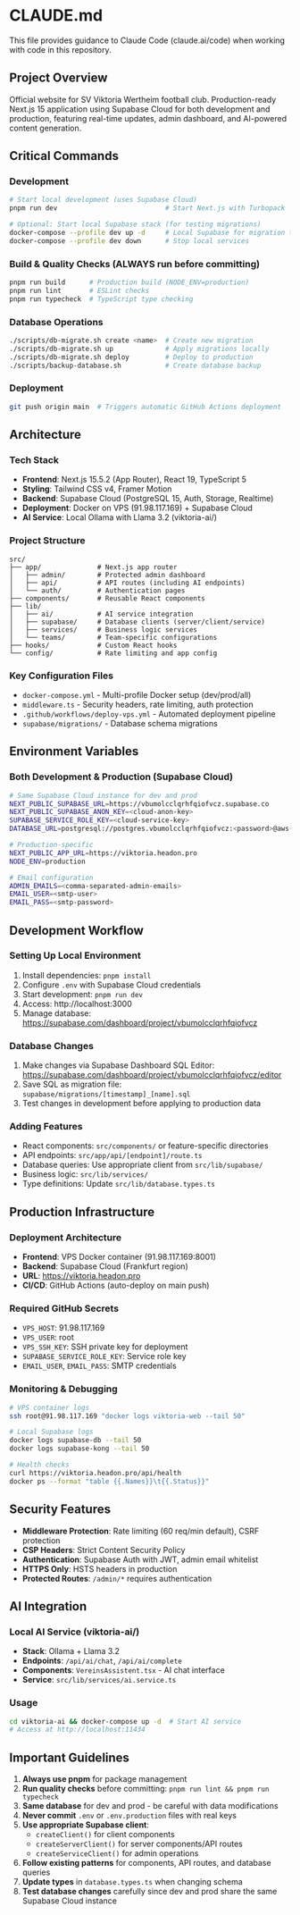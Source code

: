 # CLAUDE.md

This file provides guidance to Claude Code (claude.ai/code) when working with code in this repository.

## Project Overview

Official website for SV Viktoria Wertheim football club. Production-ready Next.js 15 application using Supabase Cloud for both development and production, featuring real-time updates, admin dashboard, and AI-powered content generation.

## Critical Commands

### Development
```bash
# Start local development (uses Supabase Cloud)
pnpm run dev                           # Start Next.js with Turbopack

# Optional: Start local Supabase stack (for testing migrations)
docker-compose --profile dev up -d     # Local Supabase for migration testing
docker-compose --profile dev down      # Stop local services
```

### Build & Quality Checks (ALWAYS run before committing)
```bash
pnpm run build      # Production build (NODE_ENV=production)
pnpm run lint       # ESLint checks
pnpm run typecheck  # TypeScript type checking
```

### Database Operations
```bash
./scripts/db-migrate.sh create <name>  # Create new migration
./scripts/db-migrate.sh up             # Apply migrations locally
./scripts/db-migrate.sh deploy         # Deploy to production
./scripts/backup-database.sh           # Create database backup
```

### Deployment
```bash
git push origin main  # Triggers automatic GitHub Actions deployment
```

## Architecture

### Tech Stack
- **Frontend**: Next.js 15.5.2 (App Router), React 19, TypeScript 5
- **Styling**: Tailwind CSS v4, Framer Motion
- **Backend**: Supabase Cloud (PostgreSQL 15, Auth, Storage, Realtime)
- **Deployment**: Docker on VPS (91.98.117.169) + Supabase Cloud
- **AI Service**: Local Ollama with Llama 3.2 (viktoria-ai/)

### Project Structure
```
src/
├── app/              # Next.js app router
│   ├── admin/        # Protected admin dashboard
│   ├── api/          # API routes (including AI endpoints)
│   └── auth/         # Authentication pages
├── components/       # Reusable React components
├── lib/              
│   ├── ai/           # AI service integration
│   ├── supabase/     # Database clients (server/client/service)
│   ├── services/     # Business logic services
│   └── teams/        # Team-specific configurations
├── hooks/            # Custom React hooks
└── config/           # Rate limiting and app config
```

### Key Configuration Files
- `docker-compose.yml` - Multi-profile Docker setup (dev/prod/all)
- `middleware.ts` - Security headers, rate limiting, auth protection
- `.github/workflows/deploy-vps.yml` - Automated deployment pipeline
- `supabase/migrations/` - Database schema migrations

## Environment Variables

### Both Development & Production (Supabase Cloud)
```bash
# Same Supabase Cloud instance for dev and prod
NEXT_PUBLIC_SUPABASE_URL=https://vbumolcclqrhfqiofvcz.supabase.co
NEXT_PUBLIC_SUPABASE_ANON_KEY=<cloud-anon-key>
SUPABASE_SERVICE_ROLE_KEY=<cloud-service-key>
DATABASE_URL=postgresql://postgres.vbumolcclqrhfqiofvcz:<password>@aws-1-eu-central-1.pooler.supabase.com:6543/postgres

# Production-specific
NEXT_PUBLIC_APP_URL=https://viktoria.headon.pro
NODE_ENV=production

# Email configuration
ADMIN_EMAILS=<comma-separated-admin-emails>
EMAIL_USER=<smtp-user>
EMAIL_PASS=<smtp-password>
```

## Development Workflow

### Setting Up Local Environment
1. Install dependencies: `pnpm install`
2. Configure `.env` with Supabase Cloud credentials
3. Start development: `pnpm run dev`
4. Access: http://localhost:3000
5. Manage database: https://supabase.com/dashboard/project/vbumolcclqrhfqiofvcz

### Database Changes
1. Make changes via Supabase Dashboard SQL Editor: https://supabase.com/dashboard/project/vbumolcclqrhfqiofvcz/editor
2. Save SQL as migration file: `supabase/migrations/[timestamp]_[name].sql`
3. Test changes in development before applying to production data

### Adding Features
- React components: `src/components/` or feature-specific directories
- API endpoints: `src/app/api/[endpoint]/route.ts`
- Database queries: Use appropriate client from `src/lib/supabase/`
- Business logic: `src/lib/services/`
- Type definitions: Update `src/lib/database.types.ts`

## Production Infrastructure

### Deployment Architecture
- **Frontend**: VPS Docker container (91.98.117.169:8001)
- **Backend**: Supabase Cloud (Frankfurt region)
- **URL**: https://viktoria.headon.pro
- **CI/CD**: GitHub Actions (auto-deploy on main push)

### Required GitHub Secrets
- `VPS_HOST`: 91.98.117.169
- `VPS_USER`: root
- `VPS_SSH_KEY`: SSH private key for deployment
- `SUPABASE_SERVICE_ROLE_KEY`: Service role key
- `EMAIL_USER`, `EMAIL_PASS`: SMTP credentials

### Monitoring & Debugging
```bash
# VPS container logs
ssh root@91.98.117.169 "docker logs viktoria-web --tail 50"

# Local Supabase logs
docker logs supabase-db --tail 50
docker logs supabase-kong --tail 50

# Health checks
curl https://viktoria.headon.pro/api/health
docker ps --format "table {{.Names}}\t{{.Status}}"
```

## Security Features

- **Middleware Protection**: Rate limiting (60 req/min default), CSRF protection
- **CSP Headers**: Strict Content Security Policy
- **Authentication**: Supabase Auth with JWT, admin email whitelist
- **HTTPS Only**: HSTS headers in production
- **Protected Routes**: `/admin/*` requires authentication

## AI Integration

### Local AI Service (viktoria-ai/)
- **Stack**: Ollama + Llama 3.2
- **Endpoints**: `/api/ai/chat`, `/api/ai/complete`
- **Components**: `VereinsAssistent.tsx` - AI chat interface
- **Service**: `src/lib/services/ai.service.ts`

### Usage
```bash
cd viktoria-ai && docker-compose up -d  # Start AI service
# Access at http://localhost:11434
```

## Important Guidelines

1. **Always use pnpm** for package management
2. **Run quality checks** before committing: `pnpm run lint && pnpm run typecheck`
3. **Same database** for dev and prod - be careful with data modifications
4. **Never commit** `.env` or `.env.production` files with real keys
5. **Use appropriate Supabase client**:
   - `createClient()` for client components
   - `createServerClient()` for server components/API routes
   - `createServiceClient()` for admin operations
6. **Follow existing patterns** for components, API routes, and database queries
7. **Update types** in `database.types.ts` when changing schema
8. **Test database changes** carefully since dev and prod share the same Supabase Cloud instance
